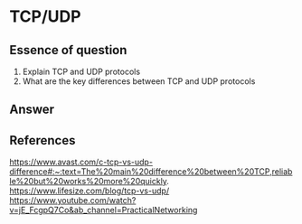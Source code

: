 # TCP/UDP

## Essence of question

1. Explain TCP and UDP protocols
2. What are the key differences between TCP and UDP protocols

## Answer

## References

https://www.avast.com/c-tcp-vs-udp-difference#:~:text=The%20main%20difference%20between%20TCP,reliable%20but%20works%20more%20quickly.
https://www.lifesize.com/blog/tcp-vs-udp/
https://www.youtube.com/watch?v=jE_FcgpQ7Co&ab_channel=PracticalNetworking